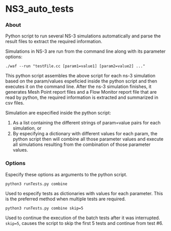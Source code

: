 # NS3_auto_tests
### About
Python script to run several NS-3 simulations automatically and parse the result files to extract the required information.

Simulations in NS-3 are run from the command line along with its parameter options:
```{r}
./waf --run "testFile.cc [param1=value1] [param2=value2] ..."
```
This python script assembles the above script for each ns-3 simulation based on the param/values espeficied inside the python script and then executes it on the command line. After the ns-3 simulation finishes, it generates Mesh Point report files and a Flow Monitor report file that are read by python, the required information is extracted and summarized in csv files.

Simulation are especified inside the python script:
1. As a list containing the different strings of param=value pairs for each simulation, or
2. By especifying a dictionary with different values for each param, the python script then will combine all those parameter values and execute all simulations resulting from the combination of those parameter values.

### Options
Especify these options as arguments to the python script.
```{r}
python3 runTests.py combine
```
Used to especify tests as dictionaries with values for each parameter. This is the preferred method when multiple tests are required.
```{r}
python3 runTests.py combine skip=5
```
Used to continue the execution of the batch tests after it was interrupted.
`skip=5`, causes the script to skip the first 5 tests and continue from test #6.
